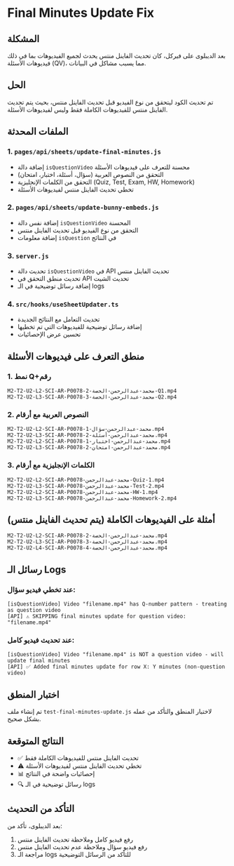 # Final Minutes Update Fix

## المشكلة
بعد الديبلوى على فيركل، كان تحديث الفاينل منتس يحدث لجميع الفيديوهات بما في ذلك فيديوهات الأسئلة (QV)، مما يسبب مشاكل في البيانات.

## الحل
تم تحديث الكود ليتحقق من نوع الفيديو قبل تحديث الفاينل منتس، بحيث يتم تحديث الفاينل منتس للفيديوهات الكاملة فقط وليس لفيديوهات الأسئلة.

## الملفات المحدثة

### 1. `pages/api/sheets/update-final-minutes.js`
- إضافة دالة `isQuestionVideo` محسنة للتعرف على فيديوهات الأسئلة
- التحقق من النصوص العربية (سؤال، أسئلة، اختبار، امتحان)
- التحقق من الكلمات الإنجليزية (Quiz, Test, Exam, HW, Homework)
- تخطي تحديث الفاينل منتس لفيديوهات الأسئلة

### 2. `pages/api/sheets/update-bunny-embeds.js`
- إضافة نفس دالة `isQuestionVideo` المحسنة
- التحقق من نوع الفيديو قبل تحديث الفاينل منتس
- إضافة معلومات `isQuestion` في النتائج

### 3. `server.js`
- تحديث دالة `isQuestionVideo` في API تحديث الفاينل منتس
- تحديث منطق التحقق في API تحديث الشيت
- إضافة رسائل توضيحية في الـ logs

### 4. `src/hooks/useSheetUpdater.ts`
- تحديث التعامل مع النتائج الجديدة
- إضافة رسائل توضيحية للفيديوهات التي تم تخطيها
- تحسين عرض الإحصائيات

## منطق التعرف على فيديوهات الأسئلة

### 1. نمط Q+رقم
```
M2-T2-U2-L2-SCI-AR-P0078-محمد-عبدالرحمن-الحصة-2-Q1.mp4
M2-T2-U2-L3-SCI-AR-P0078-محمد-عبدالرحمن-الحصة-3-Q2.mp4
```

### 2. النصوص العربية مع أرقام
```
M2-T2-U2-L2-SCI-AR-P0078-محمد-عبدالرحمن-سؤال-1.mp4
M2-T2-U2-L3-SCI-AR-P0078-محمد-عبدالرحمن-أسئلة-2.mp4
M2-T2-U2-L2-SCI-AR-P0078-محمد-عبدالرحمن-اختبار-1.mp4
M2-T2-U2-L3-SCI-AR-P0078-محمد-عبدالرحمن-امتحان-2.mp4
```

### 3. الكلمات الإنجليزية مع أرقام
```
M2-T2-U2-L2-SCI-AR-P0078-محمد-عبدالرحمن-Quiz-1.mp4
M2-T2-U2-L3-SCI-AR-P0078-محمد-عبدالرحمن-Test-2.mp4
M2-T2-U2-L2-SCI-AR-P0078-محمد-عبدالرحمن-HW-1.mp4
M2-T2-U2-L3-SCI-AR-P0078-محمد-عبدالرحمن-Homework-2.mp4
```

## أمثلة على الفيديوهات الكاملة (يتم تحديث الفاينل منتس)
```
M2-T2-U2-L2-SCI-AR-P0078-محمد-عبدالرحمن-الحصة-2.mp4
M2-T2-U2-L3-SCI-AR-P0078-محمد-عبدالرحمن-الحصة-3.mp4
M2-T2-U2-L4-SCI-AR-P0078-محمد-عبدالرحمن-الحصة-4.mp4
```

## رسائل الـ Logs

### عند تخطي فيديو سؤال:
```
[isQuestionVideo] Video "filename.mp4" has Q-number pattern - treating as question video
[API] ⚠️ SKIPPING final minutes update for question video: "filename.mp4"
```

### عند تحديث فيديو كامل:
```
[isQuestionVideo] Video "filename.mp4" is NOT a question video - will update final minutes
[API] ✅ Added final minutes update for row X: Y minutes (non-question video)
```

## اختبار المنطق
تم إنشاء ملف `test-final-minutes-update.js` لاختبار المنطق والتأكد من عمله بشكل صحيح.

## النتائج المتوقعة
- ✅ تحديث الفاينل منتس للفيديوهات الكاملة فقط
- ⚠️ تخطي تحديث الفاينل منتس لفيديوهات الأسئلة
- 📊 إحصائيات واضحة في النتائج
- 🔍 رسائل توضيحية في الـ logs

## التأكد من التحديث
بعد الديبلوى، تأكد من:
1. رفع فيديو كامل وملاحظة تحديث الفاينل منتس
2. رفع فيديو سؤال وملاحظة عدم تحديث الفاينل منتس
3. مراجعة الـ logs للتأكد من الرسائل التوضيحية 